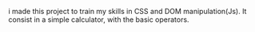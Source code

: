 i made this project to train my skills in CSS and DOM manipulation(Js). It consist in a simple calculator,  with the basic operators.